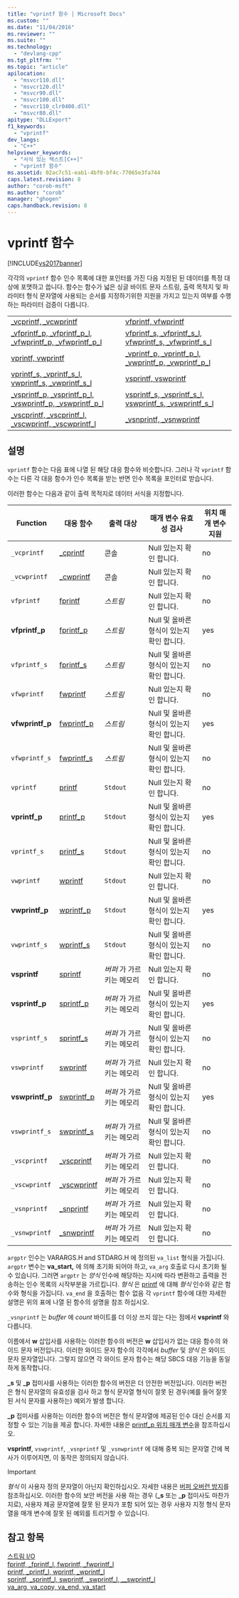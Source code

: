```yaml
---
title: "vprintf 함수 | Microsoft Docs"
ms.custom: ""
ms.date: "11/04/2016"
ms.reviewer: ""
ms.suite: ""
ms.technology: 
  - "devlang-cpp"
ms.tgt_pltfrm: ""
ms.topic: "article"
apilocation: 
  - "msvcr110.dll"
  - "msvcr120.dll"
  - "msvcr90.dll"
  - "msvcr100.dll"
  - "msvcr110_clr0400.dll"
  - "msvcr80.dll"
apitype: "DLLExport"
f1_keywords: 
  - "vprintf"
dev_langs: 
  - "C++"
helpviewer_keywords: 
  - "서식 있는 텍스트[C++]"
  - "vprintf 함수"
ms.assetid: 02ac7c51-eab1-4bf0-bf4c-77065e3fa744
caps.latest.revision: 8
author: "corob-msft"
ms.author: "corob"
manager: "ghogen"
caps.handback.revision: 8
---
```

# vprintf 함수
[!INCLUDE[vs2017banner](../assembler/inline/includes/vs2017banner.md)]

각각의 `vprintf` 함수 인수 목록에 대한 포인터를 가진 다음 지정된 된 데이터를 특정 대상에 포맷하고 씁니다.  함수는 함수가 넓은 싱글 바이트 문자 스트링, 출력 목적지 및 파라미터 형식 문자열에 사용되는 순서를 지정하기위한 지원을 가지고 있는지 여부를 수행하는 파라미터 검증이 다릅니다.  
  
|||  
|-|-|  
|[\_vcprintf, \_vcwprintf](../c-runtime-library/reference/vcprintf-vcprintf-l-vcwprintf-vcwprintf-l.md)|[vfprintf, vfwprintf](../c-runtime-library/reference/vfprintf-vfprintf-l-vfwprintf-vfwprintf-l.md)|  
|[\_vfprintf\_p, \_vfprintf\_p\_l, \_vfwprintf\_p, \_vfwprintf\_p\_l](../c-runtime-library/reference/vfprintf-p-vfprintf-p-l-vfwprintf-p-vfwprintf-p-l.md)|[vfprintf\_s, \_vfprintf\_s\_l, vfwprintf\_s, \_vfwprintf\_s\_l](../c-runtime-library/reference/vfprintf-s-vfprintf-s-l-vfwprintf-s-vfwprintf-s-l.md)|  
|[vprintf, vwprintf](../c-runtime-library/reference/vprintf-vprintf-l-vwprintf-vwprintf-l.md)|[\_vprintf\_p, \_vprintf\_p\_l, \_vwprintf\_p, \_vwprintf\_p\_l](../c-runtime-library/reference/vprintf-p-vprintf-p-l-vwprintf-p-vwprintf-p-l.md)|  
|[vprintf\_s, \_vprintf\_s\_l, vwprintf\_s, \_vwprintf\_s\_l](../c-runtime-library/reference/vprintf-s-vprintf-s-l-vwprintf-s-vwprintf-s-l.md)|[vsprintf, vswprintf](../c-runtime-library/reference/vsprintf-vsprintf-l-vswprintf-vswprintf-l-vswprintf-l.md)|  
|[\_vsprintf\_p, \_vsprintf\_p\_l, \_vswprintf\_p, \_vswprintf\_p\_l](../c-runtime-library/reference/vsprintf-p-vsprintf-p-l-vswprintf-p-vswprintf-p-l.md)|[vsprintf\_s, \_vsprintf\_s\_l, vswprintf\_s, \_vswprintf\_s\_l](../c-runtime-library/reference/vsprintf-s-vsprintf-s-l-vswprintf-s-vswprintf-s-l.md)|  
|[\_vscprintf, \_vscprintf\_l, \_vscwprintf, \_vscwprintf\_l](../c-runtime-library/reference/vscprintf-vscprintf-l-vscwprintf-vscwprintf-l.md)|[\_vsnprintf, \_vsnwprintf](../c-runtime-library/reference/vsnprintf-vsnprintf-vsnprintf-l-vsnwprintf-vsnwprintf-l.md)|  
  
## 설명  
 `vprintf` 함수는 다음 표에 나열 된 해당 대응 함수와 비슷합니다.  그러나 각 `vprintf` 함수는 다른 각 대응 함수가 인수 목록을 받는 반면 인수 목록을 포인터로 받습니다.  
  
 이러한 함수는 다음과 같이 출력 목적지로 데이터 서식을 지정합니다.  
  
|Function|대응 함수|출력 대상|매개 변수 유효성 검사|위치 매개 변수 지원|  
|--------------|-----------|-----------|------------------|-----------------|  
|`_vcprintf`|[\_cprintf](../c-runtime-library/reference/cprintf-cprintf-l-cwprintf-cwprintf-l.md)|콘솔|Null 있는지 확인 합니다.|no|  
|`_vcwprintf`|[\_cwprintf](../c-runtime-library/reference/cprintf-cprintf-l-cwprintf-cwprintf-l.md)|콘솔|Null 있는지 확인 합니다.|no|  
|`vfprintf`|[fprintf](../c-runtime-library/reference/fprintf-fprintf-l-fwprintf-fwprintf-l.md)|*스트림*|Null 있는지 확인 합니다.|no|  
|**vfprintf\_p**|[fprintf\_p](../c-runtime-library/reference/fprintf-p-fprintf-p-l-fwprintf-p-fwprintf-p-l.md)|*스트림*|Null 및 올바른 형식이 있는지 확인 합니다.|yes|  
|`vfprintf_s`|[fprintf\_s](../c-runtime-library/reference/fprintf-s-fprintf-s-l-fwprintf-s-fwprintf-s-l.md)|*스트림*|Null 및 올바른 형식이 있는지 확인 합니다.|no|  
|`vfwprintf`|[fwprintf](../c-runtime-library/reference/fprintf-fprintf-l-fwprintf-fwprintf-l.md)|*스트림*|Null 있는지 확인 합니다.|no|  
|**vfwprintf\_p**|[fwprintf\_p](../c-runtime-library/reference/fprintf-p-fprintf-p-l-fwprintf-p-fwprintf-p-l.md)|*스트림*|Null 및 올바른 형식이 있는지 확인 합니다.|yes|  
|`vfwprintf_s`|[fwprintf\_s](../c-runtime-library/reference/fprintf-s-fprintf-s-l-fwprintf-s-fwprintf-s-l.md)|*스트림*|Null 및 올바른 형식이 있는지 확인 합니다.|no|  
|`vprintf`|[printf](../c-runtime-library/reference/printf-printf-l-wprintf-wprintf-l.md)|`Stdout`|Null 있는지 확인 합니다.|no|  
|**vprintf\_p**|[printf\_p](../c-runtime-library/reference/printf-p-printf-p-l-wprintf-p-wprintf-p-l.md)|`Stdout`|Null 및 올바른 형식이 있는지 확인 합니다.|yes|  
|`vprintf_s`|[printf\_s](../c-runtime-library/reference/printf-s-printf-s-l-wprintf-s-wprintf-s-l.md)|`Stdout`|Null 및 올바른 형식이 있는지 확인 합니다.|no|  
|`vwprintf`|[wprintf](../c-runtime-library/reference/printf-printf-l-wprintf-wprintf-l.md)|`Stdout`|Null 있는지 확인 합니다.|no|  
|**vwprintf\_p**|[wprintf\_p](../c-runtime-library/reference/printf-p-printf-p-l-wprintf-p-wprintf-p-l.md)|`Stdout`|Null 및 올바른 형식이 있는지 확인 합니다.|yes|  
|`vwprintf_s`|[wprintf\_s](../c-runtime-library/reference/printf-s-printf-s-l-wprintf-s-wprintf-s-l.md)|`Stdout`|Null 및 올바른 형식이 있는지 확인 합니다.|no|  
|**vsprintf**|[sprintf](../c-runtime-library/reference/sprintf-sprintf-l-swprintf-swprintf-l-swprintf-l.md)|*버퍼* 가 가르키는 메모리|Null 있는지 확인 합니다.|no|  
|**vsprintf\_p**|[sprintf\_p](../c-runtime-library/reference/sprintf-p-sprintf-p-l-swprintf-p-swprintf-p-l.md)|*버퍼* 가 가르키는 메모리|Null 및 올바른 형식이 있는지 확인 합니다.|yes|  
|`vsprintf_s`|[sprintf\_s](../c-runtime-library/reference/sprintf-s-sprintf-s-l-swprintf-s-swprintf-s-l.md)|*버퍼* 가 가르키는 메모리|Null 및 올바른 형식이 있는지 확인 합니다.|no|  
|`vswprintf`|[swprintf](../c-runtime-library/reference/sprintf-sprintf-l-swprintf-swprintf-l-swprintf-l.md)|*버퍼* 가 가르키는 메모리|Null 있는지 확인 합니다.|no|  
|**vswprintf\_p**|[swprintf\_p](../c-runtime-library/reference/sprintf-p-sprintf-p-l-swprintf-p-swprintf-p-l.md)|*버퍼* 가 가르키는 메모리|Null 및 올바른 형식이 있는지 확인 합니다.|yes|  
|`vswprintf_s`|[swprintf\_s](../c-runtime-library/reference/sprintf-s-sprintf-s-l-swprintf-s-swprintf-s-l.md)|*버퍼* 가 가르키는 메모리|Null 및 올바른 형식이 있는지 확인 합니다.|no|  
|`_vscprintf`|[\_vscprintf](../c-runtime-library/reference/vscprintf-vscprintf-l-vscwprintf-vscwprintf-l.md)|*버퍼* 가 가르키는 메모리|Null 있는지 확인 합니다.|no|  
|`_vscwprintf`|[\_vscwprintf](../c-runtime-library/reference/vscprintf-vscprintf-l-vscwprintf-vscwprintf-l.md)|*버퍼* 가 가르키는 메모리|Null 있는지 확인 합니다.|no|  
|`_vsnprintf`|[\_snprintf](../c-runtime-library/reference/snprintf-snprintf-snprintf-l-snwprintf-snwprintf-l.md)|*버퍼* 가 가르키는 메모리|Null 있는지 확인 합니다.|no|  
|`_vsnwprintf`|[\_snwprintf](../c-runtime-library/reference/snprintf-snprintf-snprintf-l-snwprintf-snwprintf-l.md)|*버퍼* 가 가르키는 메모리|Null 있는지 확인 합니다.|no|  
  
 `argptr` 인수는 VARARGS.H and STDARG.H 에 정의된 `va_list` 형식을 가집니다.  `argptr` 변수는 **va\_start,** 에 의해 초기화 되어야 하고, `va_arg` 호출로 다시 초기화 될 수 있습니다. 그러면 `argptr` 는 *양식* 인수에 해당하는 지시에 따라 변환하고 출력을 전송하는 인수 목록의 시작부분을 가르킵니다.  *형식* 은 [printf](../c-runtime-library/reference/printf-printf-l-wprintf-wprintf-l.md) 에 대해 *형식* 인수와 같은 함수와 형식을 가집니다.  `va_end` 을 호출하는 함수 없음  각 `vprintf` 함수에 대한 자세한 설명은 위의 표에 나열 된 함수의 설명을 참조 하십시오.  
  
 `_vsnprintf` 는 *buffer* 에 *count* 바이트를 더 이상 쓰지 않는 다는 점에서 **vsprintf** 와 다릅니다.  
  
 이름에서 **w** 삽입사를 사용하는 이러한 함수의 버전은 **w** 삽입사가 없는 대응 함수의 와이드 문자 버전입니다. 이러한 와이드 문자 함수의 각각에서 *buffer* 및 *양식* 은 와이드 문자 문자열입니다.  그렇지 않으면 각 와이드 문자 함수는 해당 SBCS 대응 기능을 동일 하게 동작합니다.  
  
 **\_s** 및 **\_p** 접미사를 사용하는 이러한 함수의 버전은 더 안전한 버전입니다.  이러한 버전은 형식 문자열의 유효성을 검사 하고 형식 문자열 형식이 잘못 된 경우\(예를 들어 잘못 된 서식 문자를 사용하는\) 예외가 발생 합니다.  
  
 **\_p** 접미사를 사용하는 이러한 함수의 버전은 형식 문자열에 제공된 인수 대신 순서를 지정할 수 있는 기능을 제공 합니다.  자세한 내용은 [printf\_p 위치 매개 변수](../c-runtime-library/printf-p-positional-parameters.md)을 참조하십시오.  
  
 **vsprintf**, `vswprintf`, `_vsnprintf` 및 `_vsnwprintf` 에 대해 중복 되는 문자열 간에 복사가 이루어지면, 이 동작은 정의되지 않습니다.  
  
> [!IMPORTANT]
>  *형식* 이 사용자 정의 문자열이 아닌지 확인하십시오.  자세한 내용은 [버퍼 오버런 방지](http://msdn.microsoft.com/library/windows/desktop/ms717795)를 참조하십시오.  이러한 함수의 보안 버전을 사용 하는 경우 \(**\_s** 또는 **\_p** 접미사도 마찬가지로\), 사용자 제공 문자열에 잘못 된 문자가 포함 되어 있는 경우 사용자 지정 형식 문자열을 매개 변수에 잘못 된 예외를 트리거할 수 있습니다.  
  
## 참고 항목  
 [스트림 I\/O](../c-runtime-library/stream-i-o.md)   
 [fprintf, \_fprintf\_l, fwprintf, \_fwprintf\_l](../c-runtime-library/reference/fprintf-fprintf-l-fwprintf-fwprintf-l.md)   
 [printf, \_printf\_l, wprintf, \_wprintf\_l](../c-runtime-library/reference/printf-printf-l-wprintf-wprintf-l.md)   
 [sprintf, \_sprintf\_l, swprintf, \_swprintf\_l, \_\_swprintf\_l](../c-runtime-library/reference/sprintf-sprintf-l-swprintf-swprintf-l-swprintf-l.md)   
 [va\_arg, va\_copy, va\_end, va\_start](../c-runtime-library/reference/va-arg-va-copy-va-end-va-start.md)
